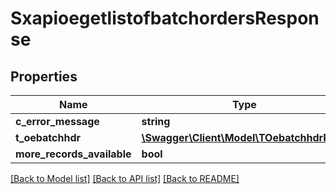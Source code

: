 # SxapioegetlistofbatchordersResponse

## Properties
Name | Type | Description | Notes
------------ | ------------- | ------------- | -------------
**c_error_message** | **string** |  | [optional] 
**t_oebatchhdr** | [**\Swagger\Client\Model\TOebatchhdrResp**](TOebatchhdrResp.md) |  | [optional] 
**more_records_available** | **bool** |  | [optional] 

[[Back to Model list]](../README.md#documentation-for-models) [[Back to API list]](../README.md#documentation-for-api-endpoints) [[Back to README]](../README.md)


